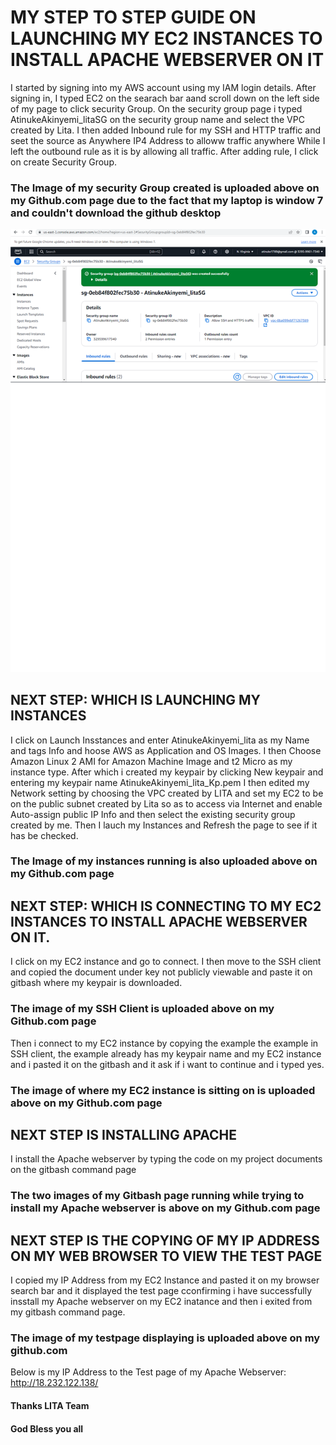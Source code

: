 # MY STEP TO STEP GUIDE ON LAUNCHING MY EC2 INSTANCES TO INSTALL APACHE WEBSERVER ON IT
I started by signing into my AWS account using my IAM login details.
After signing in, I typed EC2 on the searach bar aand scroll down on the left side of my page to click security Group.
On the security group page i typed AtinukeAkinyemi_litaSG on the security group name and select the VPC created by Lita.
I then added Inbound rule for my SSH and HTTP traffic and seet the source as Anywhere IP4 Address to alloww traffic anywhere While I left the outbound rule as it is by allowing all traffic.
After adding rule, I click on create Security Group.
### The Image of my security Group created is uploaded above on my Github.com page due to the fact that my laptop is window 7 and couldn't download the github desktop
![SECURITY Group Image](/SECURITY_GROUP%20PICTURE.png)
## NEXT STEP: WHICH IS LAUNCHING MY INSTANCES 
I click on Launch Insstances and enter AtinukeAkinyemi_lita as my Name and tags Info and hoose AWS as Application and OS Images.
I then Choose Amazon Linux 2 AMI for Amazon Machine Image and t2 Micro as my instance type.
After which i created my keypair by clicking New keypair and entering my keypair name AtinukeAkinyemi_lita_Kp.pem
I then edited my Network setting by choosing the VPC created by LITA and set my EC2 to be on the public subnet created by Lita so as to access via Internet and enable Auto-assign public IP Info and then select the existing security group created by me.
Then I lauch my Instances and Refresh the page to see if it has be checked.
### The Image of my instances running is also uploaded above on my Github.com page
## NEXT STEP: WHICH IS CONNECTING TO MY EC2 INSTANCES TO INSTALL APACHE WEBSERVER ON IT.
I click on my EC2 instance and go to connect.
I then move to the SSH client and copied the document under key not publicly viewable and paste it on gitbash where my keypair is downloaded.
### The image of my SSH Client is uploaded above on my Github.com page
Then i connect to my EC2 instance by copying the example the example in SSH client, the example already has my keypair name and my EC2 instance and i pasted it on the gitbash and it ask if i want to continue and i typed yes.
### The image of where my EC2 instance is sitting on is uploaded above on my Github.com page
## NEXT STEP IS INSTALLING APACHE 
I install the Apache webserver by typing the code on my project documents on the gitbash command page
### The two images of my Gitbash page running while trying to install my Apache  webserver is above on my Github.com page
##  NEXT STEP IS THE COPYING OF MY IP ADDRESS ON MY WEB BROWSER TO VIEW THE TEST PAGE
I copied my IP Address from my EC2 Instance and pasted it on my browser search bar and it displayed the test page cconfirming i have successfully insstall my Apache webserver on my EC2 inatance and then i exited from my gitbash command page.
### The image of my testpage displaying is uploaded above on my github.com
Below is my IP Address to the Test page of my Apache Webserver:
http://18.232.122.138/

#### Thanks LITA Team
#### God Bless you all


